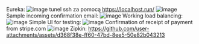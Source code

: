 Eureka:
![image](https://github.com/user-attachments/assets/8f089441-1a28-4afb-946b-fa4e8d926626)
tunel ssh za pomocą https://localhost.run/
![image](https://github.com/user-attachments/assets/c4077f9b-8e3c-4ce7-95ae-0d4b751b3766)
Sample incoming confirmation email:
![image](https://github.com/user-attachments/assets/4ef37c2b-dce4-4e91-a8a1-994874948bc2)
Working load balancing:
![image](https://github.com/user-attachments/assets/7365f31c-d248-4e3f-b740-5fa2e2c8d1f8)
Simple UI for testing:
![image](https://github.com/user-attachments/assets/b2696077-9251-4b3a-ba91-faa36cb1c2b6)
Confirmation of receipt of payment from stripe.com
![image](https://github.com/user-attachments/assets/3b03144f-6715-4662-a423-014e4b9a9bdd)
Zipkin:
https://github.com/user-attachments/assets/d368f38e-ff60-47bd-8ee5-50e82b043213

